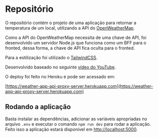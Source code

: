 # Repositório

O repositório contém o projeto de uma aplicação para retornar a temperatura de um local, utilizando a API do [OpenWeatherMap](https://openweathermap.org/api).

Como a API do OpenWeatherMap necessita de uma chave de API, foi desenvolvido um servidor Node.js que funciona como um BFF para o fronted, dessa forma, a chave de API fica oculta para o fronted.

Para a estilização foi utilizado o [TailwindCSS](https://tailwindcss.com/docs/installation).

Desenvolvido baseado no seguinte [vídeo do YouTube](https://www.youtube.com/watch?v=ZGymN8aFsv4).

O deploy foi feito no Heroku e pode ser acessado em:

[https://weather-app-api-proxy-server.herokuapp.com](https://weather-app-api-proxy-server.herokuapp.com)

## Rodando a aplicação

Basta instalar as dependências, adicionar as variáveis apropriadas no arquivo `.env` e executar o comando `npm run dev` para rodar a aplicação. Feito isso a aplicação estará disponível em [http://localhost:5000](http://localhost:5000).
